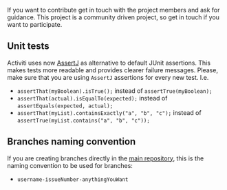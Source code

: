 If you want to contribute get in touch with the project members and ask for guidance.
This project is a community driven project, so get in touch if you want to participate.

## Unit tests

Activiti uses now [AssertJ](http://joel-costigliola.github.io/assertj/assertj-core-features-highlight.html)
as alternative to default JUnit assertions. This makes tests more readable and provides clearer failure messages.
Please, make sure that you are using `AssertJ` assertions for every new test.
I.e.

- `assertThat(myBoolean).isTrue();` instead of `assertTrue(myBoolean);`
- `assertThat(actual).isEqualTo(expected);` instead of `assertEquals(expected, actual);`
- `assertThat(myList).containsExactly("a", "b", "c");` instead of `assertTrue(myList.contains("a", "b", "c"));`

## Branches naming convention

If you are creating branches directly in the [main repository](https://github.com/Activiti/Activiti), this is
the naming convention to be used for branches:




- `username-issueNumber-anythingYouWant`
